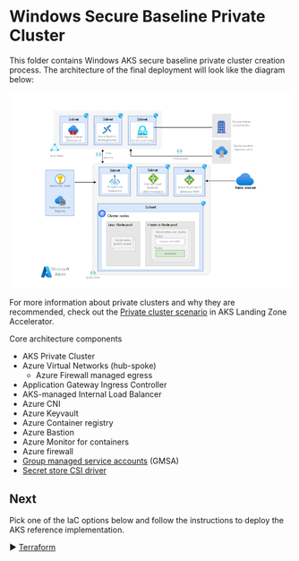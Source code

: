 # Windows Secure Baseline Private Cluster
This folder contains Windows AKS secure baseline private cluster creation process. The architecture of the final deployment will look like the diagram below:

![architecture diagram](../../media/AKS%20Windows%20Diagram.png)

For more information about private clusters and why they are recommended, check out the [Private cluster scenario](https://github.com/Azure/AKS-Landing-Zone-Accelerator/tree/main/Scenarios/AKS-Secure-Baseline-PrivateCluster) in AKS Landing Zone Accelerator.

Core architecture components
* AKS Private Cluster
* Azure Virtual Networks (hub-spoke)
  * Azure Firewall managed egress
* Application Gateway Ingress Controller
* AKS-managed Internal Load Balancer
* Azure CNI
* Azure Keyvault
* Azure Container registry
* Azure Bastion
* Azure Monitor for containers
* Azure firewall
* [Group managed service accounts](https://learn.microsoft.com/en-us/azure/aks/use-group-managed-service-accounts) (GMSA)
* [Secret store CSI driver](https://learn.microsoft.com/azure/aks/csi-secrets-store-driver)

## Next
Pick one of the IaC options below and follow the instructions to deploy the AKS reference implementation.

:arrow_forward: [Terraform](./Terraform)

